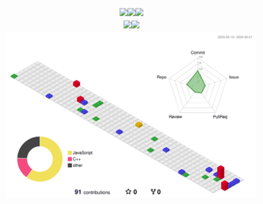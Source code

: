 <div style="display: flex; flex-direction: column; align-items: center;">
    <div style="display: flex; flex-direction: row; align-items: center;">
        <img src="https://img.shields.io/badge/React-007396?style=flat&logo=React&logoColor=white" />
        <img src="https://img.shields.io/badge/HTML5-E34F26?style=flat&logo=HTML5&logoColor=white" />
        <img src="https://img.shields.io/badge/CSS3-1572B6?style=flat&logo=CSS3&logoColor=white" />
    </div>
    <div style="display: flex; flex-direction: row; align-items: center;">
        <img src="https://github-readme-stats.vercel.app/api/top-langs/?username=seunghun-5945&layout=compact&theme=tokyonight"><br><br>
        <img src="https://github-readme-stats.vercel.app/api?username=seunghun-5945&show_icons=true&theme=tokyonight">
    </div>
    <img src="./profile-3d-contrib/profile-gitblock.svg" alt="3D Profile">
</div>

